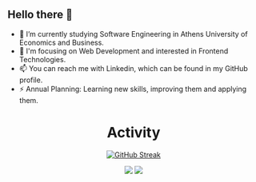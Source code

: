 ## Hello there 👋  
  
- 🔭 I’m currently studying Software Engineering in Athens University of Economics and Business.
- 🔭 I'm focusing on Web Development and interested in Frontend Technologies. 
- 📫 You can reach me with Linkedin, which can be found in my GitHub profile.  
- ⚡ Annual Planning: Learning new skills, improving them and applying them.  


<div align="center">  
  
# Activity  
  
[![GitHub Streak](https://streak-stats.demolab.com/?user=jordanpapaditsas&theme=tokyonight)](https://git.io/streak-stats)
  
![](http://github-profile-summary-cards.vercel.app/api/cards/stats?username=jordanpapaditsas&theme=blueberry) ![](http://github-profile-summary-cards.vercel.app/api/cards/most-commit-language?username=jordanpapaditsas&theme=blueberry)
  
</div>

